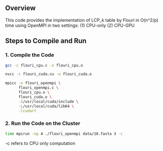 
## Overview  
This code provides the implementation of LCP_k table by Flouri in O(n^2/p) time using OpenMPI in two settings: (1) CPU-only (2) CPU-GPU
## Steps to Compile and Run  

### 1. Compile the Code  

```bash
gcc -c flouri_cpu.c -o flouri_cpu.o

nvcc -c flouri_cuda.cu -o flouri_cuda.o

mpicc -o flouri_openmpi \
      flouri_openmpi.c \
      flouri_cpu.o \
      flouri_cuda.o \
      -I/usr/local/cuda/include \
      -L/usr/local/cuda/lib64 \
      -lcudart
```

### 2. Run the Code on the Cluster  

```bash
time mpirun -np 4 ./flouri_openmpi data/10.fasta 3 -c
```
-c refers to CPU only computation

